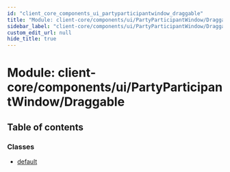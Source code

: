 ```yaml
---
id: "client_core_components_ui_partyparticipantwindow_draggable"
title: "Module: client-core/components/ui/PartyParticipantWindow/Draggable"
sidebar_label: "client-core/components/ui/PartyParticipantWindow/Draggable"
custom_edit_url: null
hide_title: true
---
```


# Module: client-core/components/ui/PartyParticipantWindow/Draggable

## Table of contents

### Classes

- [default](../classes/client_core_components_ui_partyparticipantwindow_draggable.default.md)
